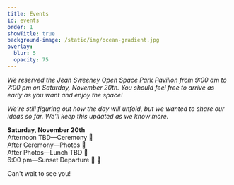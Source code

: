 ```yaml
---
title: Events
id: events
order: 1
showTitle: true
background-image: /static/img/ocean-gradient.jpg
overlay:
  blur: 5
  opacity: 75
---
```

*We reserved the Jean Sweeney Open Space Park Pavilion from 9:00 am to 7:00 pm on Saturday, November 20th. You should feel free to arrive as early as you want and enjoy the space!*

*We're still figuring out how the day will unfold, but we wanted to share our ideas so far. We'll keep this updated as we know more.*

**Saturday, November 20th**\
Afternoon TBD—Ceremony 💍\
After Ceremony—Photos 📸\
After Photos—Lunch TBD 🥪\
6:00 pm—Sunset Departure 🌅  👋

Can't wait to see you!